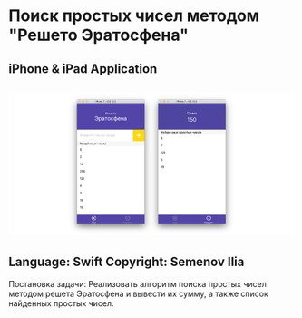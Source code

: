 # Поиск простых чисел методом "Решето Эратосфена"
iPhone &amp; iPad Application 
---

![Screenshot](https://github.com/iliaSemenov/Sieve/blob/master/Screenshots/scrn1.jpg)
---
Language: Swift
Copyright: Semenov Ilia
---
Постановка задачи: Реализовать алгоритм поиска простых чисел методом решета Эратосфена и вывести их сумму, а также список найденных простых чисел.
